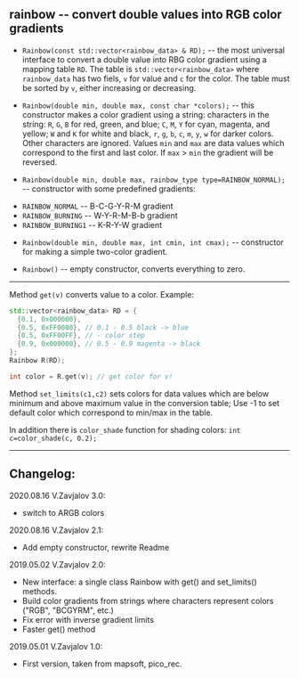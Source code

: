 ## rainbow -- convert double values into RGB color gradients

* `Rainbow(const std::vector<rainbow_data> & RD);` -- the most universal
interface to convert a double value into RBG color gradient using a
mapping table `RD`. The table is `std::vector<rainbow_data>` where
`rainbow_data` has two fiels, `v` for value and `c` for the color. The
table must be sorted by `v`, either increasing or decreasing.

* `Rainbow(double min, double max, const char *colors);` -- this
constructor makes a color gradient using a string: characters in the
string: `R`, `G`, `B` for red, green, and blue; `C`, `M`, `Y` for cyan,
magenta, and yellow; `W` and `K` for white and black, `r`, `g`, `b`, `c`,
`m`, `y`, `w` for darker colors. Other characters are ignored. Values
`min` and `max` are data values which correspond to the first and last
color. If `max` > `min` the gradient will be reversed.

* `Rainbow(double min, double max, rainbow_type type=RAINBOW_NORMAL);` -- constructor
with some predefined gradients:

- `RAINBOW_NORMAL`   -- B-C-G-Y-R-M gradient
- `RAINBOW_BURNING`  -- W-Y-R-M-B-b gradient
- `RAINBOW_BURNING1` -- K-R-Y-W gradient

* `Rainbow(double min, double max, int cmin, int cmax);` -- constructor
for making a simple two-color gradient.

* `Rainbow()` -- empty constructor, converts everything to zero.

-------------

Method `get(v)` converts value to a color. Example:
```c++
std::vector<rainbow_data> RD = {
  {0.1, 0x000000},
  {0.5, 0xFF0000}, // 0.1 - 0.5 black -> blue
  {0.5, 0xFF00FF}, // - color step
  {0.9, 0x000000}, // 0.5 - 0.9 magenta -> black
};
Rainbow R(RD);

int color = R.get(v); // get color for v!
```

Method `set_limits(c1,c2)` sets colors for data values which are
below minimum and above maximum value in the conversion table;
Use -1 to set default color which correspond to min/max in the table.

In addition there is `color_shade` function for shading colors:
`int c=color_shade(c, 0.2);`


--------------
## Changelog:

2020.08.16 V.Zavjalov 3.0:
- switch to ARGB colors

2020.08.16 V.Zavjalov 2.1:
- Add empty constructor, rewrite Readme

2019.05.02 V.Zavjalov 2.0:
- New interface: a single class Rainbow with get() and
  set_limits() methods.
- Build color gradients from strings where characters represent
  colors ("RGB", "BCGYRM", etc.)
- Fix error with inverse gradient limits
- Faster get() method

2019.05.01 V.Zavjalov 1.0:
- First version, taken from mapsoft, pico_rec.
